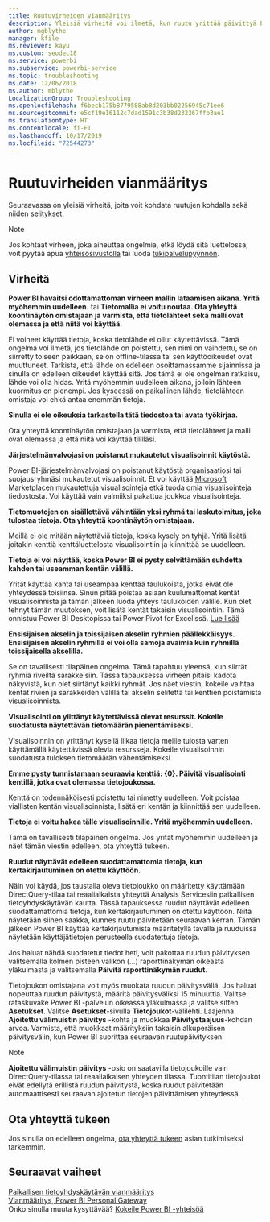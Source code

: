 ```yaml
---
title: Ruutuvirheiden vianmääritys
description: Yleisiä virheitä voi ilmetä, kun ruutu yrittää päivittyä Power BI:ssä
author: mgblythe
manager: kfile
ms.reviewer: kayu
ms.custom: seodec18
ms.service: powerbi
ms.subservice: powerbi-service
ms.topic: troubleshooting
ms.date: 12/06/2018
ms.author: mblythe
LocalizationGroup: Troubleshooting
ms.openlocfilehash: f6becb175b8779588ab8d203bb02256945c71ee6
ms.sourcegitcommit: e5cf19e16112c7dad1591c3b38d232267ffb3ae1
ms.translationtype: HT
ms.contentlocale: fi-FI
ms.lasthandoff: 10/17/2019
ms.locfileid: "72544273"
---
```

# <a name="troubleshooting-tile-errors"></a>Ruutuvirheiden vianmääritys
Seuraavassa on yleisiä virheitä, joita voit kohdata ruutujen kohdalla sekä niiden selitykset.

> [!NOTE]
> Jos kohtaat virheen, joka aiheuttaa ongelmia, etkä löydä sitä luettelossa, voit pyytää apua [yhteisösivustolla](http://community.powerbi.com/) tai luoda [tukipalvelupyynnön](https://powerbi.microsoft.com/support/).
> 
> 

## <a name="errors"></a>Virheitä
**Power BI havaitsi odottamattoman virheen mallin lataamisen aikana. Yritä myöhemmin uudelleen.**
tai **Tietomallia ei voitu noutaa. Ota yhteyttä koontinäytön omistajaan ja varmista, että tietolähteet sekä malli ovat olemassa ja että niitä voi käyttää.**

Ei voineet käyttää tietoja, koska tietolähde ei ollut käytettävissä. Tämä ongelma voi ilmetä, jos tietolähde on poistettu, sen nimi on vaihdettu, se on siirretty toiseen paikkaan, se on offline-tilassa tai sen käyttöoikeudet ovat muuttuneet. Tarkista, että lähde on edelleen osoittamassamme sijainnissa ja sinulla on edelleen oikeudet käyttää sitä. Jos tämä ei ole ongelman ratkaisu, lähde voi olla hidas. Yritä myöhemmin uudelleen aikana, jolloin lähteen kuormitus on pienempi. Jos kyseessä on paikallinen lähde, tietolähteen omistaja voi ehkä antaa enemmän tietoja.

**Sinulla ei ole oikeuksia tarkastella tätä tiedostoa tai avata työkirjaa.**

Ota yhteyttä koontinäytön omistajaan ja varmista, että tietolähteet ja malli ovat olemassa ja että niitä voi käyttää tililläsi.

**Järjestelmänvalvojasi on poistanut mukautetut visualisoinnit käytöstä.**

Power BI-järjestelmänvalvojasi on poistanut käytöstä organisaatiosi tai suojausryhmäsi mukautetut visualisoinnit. Et voi käyttää [Microsoft Marketplace](https://appsource.microsoft.com/en-us/marketplace/apps?page=1&product=power-bi-visuals)n mukautettuja visualisointeja etkä tuoda omia visualisointeja tiedostosta. Voi käyttää vain valmiiksi pakattua joukkoa visualisointeja.


**Tietomuotojen on sisällettävä vähintään yksi ryhmä tai laskutoimitus, joka tulostaa tietoja. Ota yhteyttä koontinäytön omistajaan.**

Meillä ei ole mitään näytettäviä tietoja, koska kysely on tyhjä. Yritä lisätä joitakin kenttiä kenttäluettelosta visualisointiin ja kiinnittää se uudelleen.

**Tietoja ei voi näyttää, koska Power BI ei pysty selvittämään suhdetta kahden tai useamman kentän välillä.**

Yrität käyttää kahta tai useampaa kenttää taulukoista, jotka eivät ole yhteydessä toisiinsa. Sinun pitää poistaa asiaan kuulumattomat kentät visualisoinnista ja tämän jälkeen luoda yhteys taulukoiden välille. Kun olet tehnyt tämän muutoksen, voit lisätä kentät takaisin visualisointiin. Tämä onnistuu Power BI Desktopissa tai Power Pivot for Excelissä. [Lue lisää](desktop-create-and-manage-relationships.md)

**Ensisijaisen akselin ja toissijaisen akselin ryhmien päällekkäisyys. Ensisijaisen akselin ryhmillä ei voi olla samoja avaimia kuin ryhmillä toissijaisella akselilla.**

Se on tavallisesti tilapäinen ongelma. Tämä tapahtuu yleensä, kun siirrät ryhmiä riveiltä sarakkeisiin. Tässä tapauksessa virheen pitäisi kadota näkyvistä, kun olet siirtänyt kaikki ryhmät. Jos näet viestin, kokeile vaihtaa kentät rivien ja sarakkeiden välillä tai akselin selitettä  tai kenttien poistamista visualisoinnista.  

**Visualisointi on ylittänyt käytettävissä olevat resurssit. Kokeile suodatusta näytettävän tietomäärän pienentämiseksi.**

Visualisoinnin on yrittänyt kysellä liikaa tietoja meille tulosta varten käyttämällä käytettävissä olevia resursseja. Kokeile visualisoinnin suodatusta tuloksen tietomäärän vähentämiseksi.

**Emme pysty tunnistamaan seuraavia kenttiä: {0}. Päivitä visualisointi kentillä, jotka ovat olemassa tietojoukossa.**

Kenttä on todennäköisesti poistettu tai nimetty uudelleen. Voit poistaa viallisten kentän visualisoinnista, lisätä eri kentän ja kiinnittää sen uudelleen.

**Tietoja ei voitu hakea tälle visualisoinnille. Yritä myöhemmin uudelleen.**

Tämä on tavallisesti tilapäinen ongelma. Jos yrität myöhemmin uudelleen ja näet tämän viestin edelleen, ota yhteyttä tukeen.

**Ruudut näyttävät edelleen suodattamattomia tietoja, kun kertakirjautuminen on otettu käyttöön.**

Näin voi käydä, jos taustalla oleva tietojoukko on määritetty käyttämään DirectQuery-tilaa tai reaaliaikaista yhteyttä Analysis Servicesiin paikallisen tietoyhdyskäytävän kautta. Tässä tapauksessa ruudut näyttävät edelleen suodattamattomia tietoja, kun kertakirjautuminen on otettu käyttöön. Niitä näytetään siihen saakka, kunnes ruutu päivitetään seuraavan kerran. Tämän jälkeen Power BI käyttää kertakirjautumista määritetyllä tavalla ja ruuduissa näytetään käyttäjätietojen perusteella suodatettuja tietoja. 

Jos haluat nähdä suodatetut tiedot heti, voit pakottaa ruudun päivityksen valitsemalla kolmen pisteen valikon (...) raporttinäkymän oikeasta yläkulmasta ja valitsemalla **Päivitä raporttinäkymän ruudut**.

Tietojoukon omistajana voit myös muokata ruudun päivitysväliä. Jos haluat nopeuttaa ruudun päivitystä, määritä päivitysväliksi 15 minuuttia. Valitse rataskuvake Power BI -palvelun oikeassa yläkulmassa ja valitse sitten **Asetukset**. Valitse **Asetukset**-sivulla **Tietojoukot**-välilehti. Laajenna **Ajoitettu välimuistin päivitys** -kohta ja muokkaa **Päivitystaajuus**-kohdan arvoa. Varmista, että muokkaat määrityksiin takaisin alkuperäisen päivitysvälin, kun Power BI suorittaa seuraavan ruutupäivityksen.

> [!NOTE]
> **Ajoitettu välimuistin päivitys** -osio on saatavilla tietojoukoille vain DirectQuery-tilassa tai reaaliaikaisen yhteyden tilassa. Tuontitilan tietojoukot eivät edellytä erillistä ruudun päivitystä, koska ruudut päivitetään automaattisesti seuraavan ajoitetun tietojen päivittämisen yhteydessä.

## <a name="contact-support"></a>Ota yhteyttä tukeen
Jos sinulla on edelleen ongelma, [ota yhteyttä tukeen](https://support.powerbi.com) asian tutkimiseksi tarkemmin.

## <a name="next-steps"></a>Seuraavat vaiheet
[Paikallisen tietoyhdyskäytävän vianmääritys](service-gateway-onprem-tshoot.md)  
[Vianmääritys, Power BI Personal Gateway](service-admin-troubleshooting-power-bi-personal-gateway.md)  
Onko sinulla muuta kysyttävää? [Kokeile Power BI -yhteisöä](http://community.powerbi.com/)


